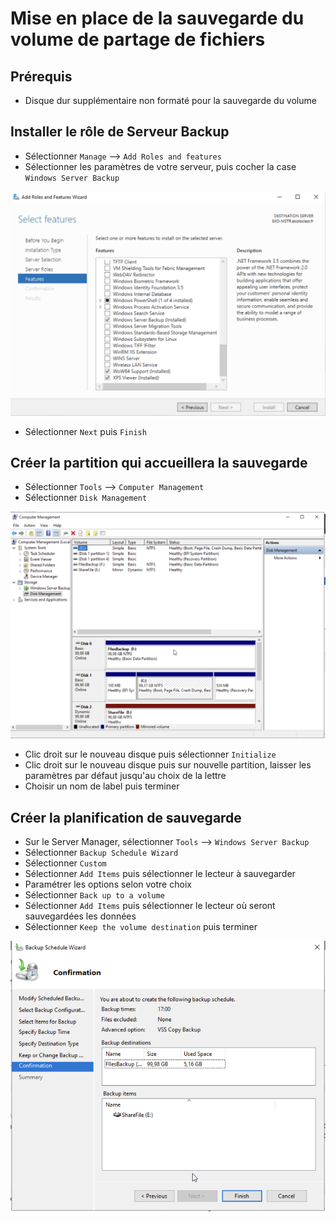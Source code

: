 # Mise en place de la sauvegarde du volume de partage de fichiers

## Prérequis

- Disque dur supplémentaire non formaté pour la sauvegarde du volume

## Installer le rôle de Serveur Backup

- Sélectionner `Manage` --> `Add Roles and features`
- Sélectionner les paramètres de votre serveur, puis cocher la case `Windows Server Backup`

![Ajouter les rôles et fonctionnalités](https://github.com/WildCodeSchool/TSSR-2402-P3-G3-BuildYourInfra-Ekoloclast/blob/main/S13/BackupInstall%20Capture/role%20serveur.png)

- Sélectionner `Next` puis `Finish`

## Créer la partition qui accueillera la sauvegarde

- Sélectionner `Tools` --> `Computer Management`
- Sélectionner `Disk Management`

![Gestion des disques](https://github.com/WildCodeSchool/TSSR-2402-P3-G3-BuildYourInfra-Ekoloclast/blob/main/S13/BackupInstall%20Capture/partition.png)

- Clic droit sur le nouveau disque puis sélectionner `Initialize`
- Clic droit sur le nouveau disque puis sur nouvelle partition, laisser les paramètres par défaut jusqu'au choix de la lettre
- Choisir un nom de label puis terminer

## Créer la planification de sauvegarde

- Sur le Server Manager, sélectionner `Tools` --> `Windows Server Backup`
- Sélectionner `Backup Schedule Wizard`
- Sélectionner `Custom`
- Sélectionner `Add Items` puis sélectionner le lecteur à sauvegarder
- Paramétrer les options selon votre choix
- Sélectionner `Back up to a volume`
- Sélectionner `Add Items` puis sélectionner le lecteur où seront sauvegardées les données
- Sélectionner `Keep the volume destination` puis terminer

![Planification de sauvegarde](https://github.com/WildCodeSchool/TSSR-2402-P3-G3-BuildYourInfra-Ekoloclast/blob/main/S13/BackupInstall%20Capture/backup%20confir.png)
